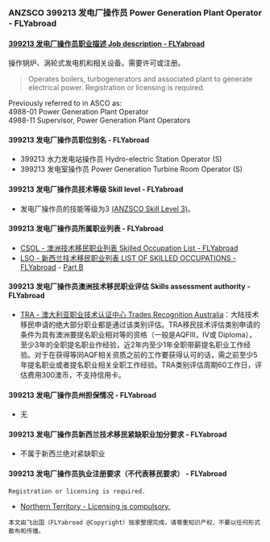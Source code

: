 ### ANZSCO 399213 发电厂操作员 Power Generation Plant Operator - FLYabroad ###

#### [399213 发电厂操作员职业描述 Job description - FLYabroad](http://www.flyabroadvisa.com/anzsco/3992.html#399213)

操作锅炉、涡轮式发电机和相关设备。需要许可或注册。 

> Operates boilers, turbogenerators and associated plant to generate electrical power. Registration or licensing is required.

Previously referred to in ASCO as:  
4988-01 Power Generation Plant Operator  
4988-11 Supervisor, Power Generation Plant Operators

#### 399213 发电厂操作员职位别名 - FLYabroad
 
- 399213 水力发电站操作员 Hydro-electric Station Operator (S)
- 399213 发电室操作员 Power Generation Turbine Room Operator (S)

#### 399213 发电厂操作员技术等级 Skill level - FLYabroad

- 发电厂操作员的技能等级为3 [(ANZSCO Skill Level 3)](http://www.flyabroadvisa.com/anzsco/)。

#### 399213 发电厂操作员所属职业列表 - FLYabroad

- [CSOL - 澳洲技术移民职业列表 Skilled Occupation List - FLYabroad](http://www.flyabroadvisa.com/sol/)
- [LSO - 新西兰技术移民职业列表 LIST OF SKILLED OCCUPATIONS - FLYabroad](http://nz.flyabroadvisa.com/lso/) - [Part B](partb)

#### 399213 发电厂操作员澳洲技术移民职业评估 Skills assessment authority - FLYabroad

- [TRA - 澳大利亚职业技术认证中心 Trades Recognition Australia](http://www.flyabroadvisa.com/ass/tra.html)：大陆技术移民申请的绝大部分职业都是通过该类别评估。TRA移民技术评估类别申请的条件为具有澳洲要提名职业相对等的资格（一般是AQFIII，IV或 Diploma），至少3年的全职提名职业作经验，近2年内至少1年全职带薪提名职业工作经验。对于在获得等同AQF相关资质之前的工作要获得认可的话，需之前至少5年提名职业或者提名职业相关全职工作经验。TRA类别评估周期60工作日，评估费用300澳币，不支持信用卡。

#### 399213 发电厂操作员州担保情况 - FLYabroad

- 无

#### 399213 发电厂操作员新西兰技术移民紧缺职业加分要求 - FLYabroad

- 不属于新西兰绝对紧缺职业

#### 399213 发电厂操作员执业注册要求（不代表移民要求） - FLYabroad

    Registration or licensing is required.

- [Northern Territory - Licensing is compulsory.](http://www.nt.gov.au/deet/worksafe/)

`本文由飞出国（FLYabroad @Copyright）独家整理完成，请尊重知识产权，不要以任何形式散布和传播。`
